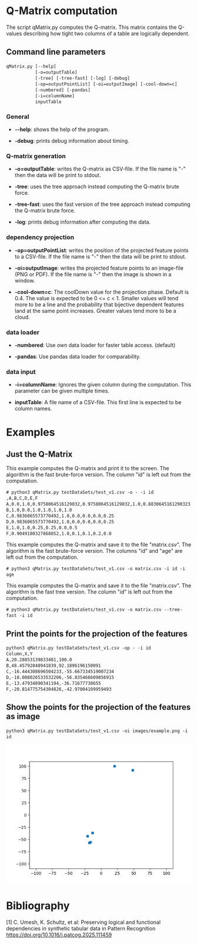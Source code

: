 # Q-Matrix computation

The script qMatrix.py computes the Q-matrix.
This matrix contains the Q-values describing how tight two columns of a table are logically dependent.


## Command line parameters
```
qMatrix.py [--help]
           [-o=outputTable]
           [-tree] [-tree-fast] [-log] [-debug]
           [-op=outputPointList] [-oi=outputImage] [-cool-down=c]
           [-numbered] [-pandas]
           [-i=columnName]
           inputTable
```


### General

 - **--help**: shows the help of the program.

 - **-debug**: prints debug information about timing.

### Q-matrix generation

 - **-o=outputTable**: writes the Q-matrix as CSV-file. If the file name is "-" then the data will be print to stdout.

 - **-tree**: uses the tree approach instead computing the Q-matrix brute force.

 - **-tree-fast**: uses the fast version of the tree approach instead computing the Q-matrix brute force.

 - **-log**: prints debug information after computing the data.

### dependency projection

 - **-op=outputPointList**: writes the position of the projected feature points to a CSV-file. If the file name is "-" then the data will be print to stdout.

 - **-oi=outputImage**: writes the projected feature points to an image-file (PNG or PDF). If the file name is "-" then the image is shown in a window.

 - **-cool-down=c**: The coolDown value for the projection phase. Default is 0.4. The value is expected to be 0 <= c < 1. Smaller values will tend more to be a line and the probability that bijective dependent features land at the same point increases. Greater values tend more to be a cloud.


### data loader

 - **-numbered**: Use own data loader for faster table access. (default)

 - **-pandas**: Use pandas data loader for comparability.

### data input

 - **-i=columnName**: Ignores the given column during the computation. This parameter can be given multiple times.

 - **inputTable**: A file name of a CSV-file. This first line is expected to be column names.

# Examples
## Just the Q-Matrix
This example computes the Q-matrix and print it to the screen.
The algorithm is the fast brute-force version.
The column "id" is left out from the computation.

```
# python3 qMatrix.py testDataSets/test_v1.csv -o - -i id
,A,B,C,D,E,F
A,0.0,1.0,0.9758064516129032,0.9758064516129032,1.0,0.8830645161290323
B,1.0,0.0,1.0,1.0,1.0,1.0
C,0.9836065573770492,1.0,0.0,0.0,0.0,0.25
D,0.9836065573770492,1.0,0.0,0.0,0.0,0.25
E,1.0,1.0,0.25,0.25,0.0,0.5
F,0.9049180327868852,1.0,0.1,0.1,0.2,0.0
```

This example computes the Q-matrix and save it to the file "matrix.csv".
The algorithm is the fast brute-force version.
The columns "id" and "age" are left out from the computation.

```
# python3 qMatrix.py testDataSets/test_v1.csv -o matrix.csv -i id -i age
```

This example computes the Q-matrix and save it to the file "matrix.csv".
The algorithm is the fast tree version.
The column "id" is left out from the computation.

```
# python3 qMatrix.py testDataSets/test_v1.csv -o matrix.csv --tree-fast -i id
```

## Print the points for the projection of the features
```
python3 qMatrix.py testDataSets/test_v1.csv -op - -i id
Column,X,Y
A,20.28853139833481,100.0
B,48.45792848941839,92.1896196150091
C,-16.444308696504233,-55.667334519007234
D,-18.008026533532206,-56.835466609856915
E,-13.47934890341194,-36.71677738655
F,-20.814775754304826,-42.97004109959493
```

## Show the points for the projection of the features as image
```
python3 qMatrix.py testDataSets/test_v1.csv -oi images/example.png -i id
```
![example plot of feature dependencies](images/example.png)






# Bibliography
[1] C. Umesh, K. Schultz, et al: Preserving logical and functional dependencies in synthetic tabular data in Pattern Recognition https://doi.org/10.1016/j.patcog.2025.111459

